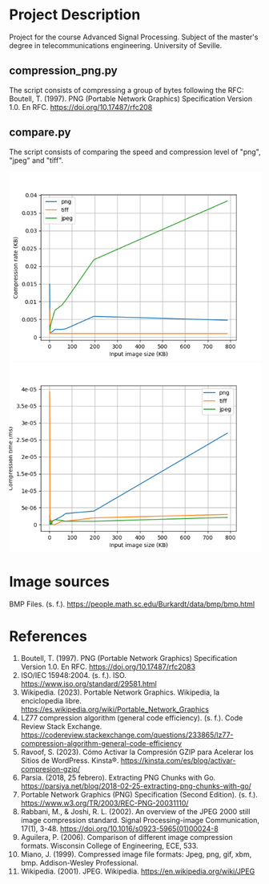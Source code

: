 # Project Description
Project for the course Advanced Signal Processing. Subject of the master's degree in telecommunications engineering. University of Seville.

## compression_png.py
The script consists of compressing a group of bytes following the RFC:
Boutell, T. (1997). PNG (Portable Network Graphics) Specification Version 1.0. En RFC. https://doi.org/10.17487/rfc208

## compare.py
The script consists of comparing the speed and compression level of "png", "jpeg" and "tiff".

![Compression rate](graphs/compress_rate.png "Compression rate")
![Compression time](graphs/compress_time.png "Compression rate")

# Image sources
BMP Files. (s. f.). https://people.math.sc.edu/Burkardt/data/bmp/bmp.html

# References 
1. Boutell, T. (1997). PNG (Portable Network Graphics) Specification Version 1.0. En RFC. https://doi.org/10.17487/rfc2083	
2. ISO/IEC 15948:2004. (s. f.). ISO. https://www.iso.org/standard/29581.html
3. Wikipedia. (2023). Portable Network Graphics. Wikipedia, la enciclopedia libre. https://es.wikipedia.org/wiki/Portable_Network_Graphics
4. LZ77 compression algorithm (general code efficiency). (s. f.). Code Review Stack Exchange. https://codereview.stackexchange.com/questions/233865/lz77-compression-algorithm-general-code-efficiency
5. Ravoof, S. (2023). Cómo Activar la Compresión GZIP para Acelerar los Sitios de WordPress. Kinsta®. https://kinsta.com/es/blog/activar-compresion-gzip/
6. Parsia. (2018, 25 febrero). Extracting PNG Chunks with Go. https://parsiya.net/blog/2018-02-25-extracting-png-chunks-with-go/
7. Portable Network Graphics (PNG) Specification (Second Edition). (s. f.). https://www.w3.org/TR/2003/REC-PNG-20031110/
8. Rabbani, M., & Joshi, R. L. (2002). An overview of the JPEG 2000 still image compression standard. Signal Processing-image Communication, 17(1), 3-48. https://doi.org/10.1016/s0923-5965(01)00024-8
9. Aguilera, P. (2006). Comparison of different image compression formats. Wisconsin College of Engineering, ECE, 533.
10. Miano, J. (1999). Compressed image file formats: Jpeg, png, gif, xbm, bmp. Addison-Wesley Professional.
11. Wikipedia. (2001). JPEG. Wikipedia. https://en.wikipedia.org/wiki/JPEG
